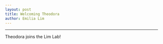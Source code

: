 ```yaml
---
layout: post
title: Welcoming Theodora
author: Emilia Lim
---
```


-------------------------------

Theodora joins the Lim Lab!